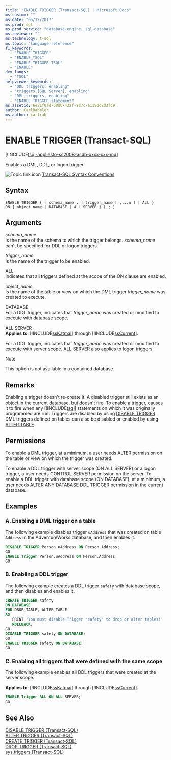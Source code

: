 ```yaml
---
title: "ENABLE TRIGGER (Transact-SQL) | Microsoft Docs"
ms.custom: ""
ms.date: "05/12/2017"
ms.prod: sql
ms.prod_service: "database-engine, sql-database"
ms.reviewer: ""
ms.technology: t-sql
ms.topic: "language-reference"
f1_keywords: 
  - "ENABLE TRIGGER"
  - "ENABLE_TSQL"
  - "ENABLE_TRIGGER_TSQL"
  - "ENABLE"
dev_langs: 
  - "TSQL"
helpviewer_keywords: 
  - "DDL triggers, enabling"
  - "triggers [SQL Server], enabling"
  - "DML triggers, enabling"
  - "ENABLE TRIGGER statement"
ms.assetid: 6e21f0ad-68d0-432f-9c7c-a119dd2d3fc9
author: CarlRabeler
ms.author: carlrab
---
```

# ENABLE TRIGGER (Transact-SQL)
[!INCLUDE[tsql-appliesto-ss2008-asdb-xxxx-xxx-md](../../includes/tsql-appliesto-ss2008-asdb-xxxx-xxx-md.md)]

Enables a DML, DDL, or logon trigger.  
  
![Topic link icon](../../database-engine/configure-windows/media/topic-link.gif "Topic link icon") [Transact-SQL Syntax Conventions](../../t-sql/language-elements/transact-sql-syntax-conventions-transact-sql.md)  
  
## Syntax  
  
```  
ENABLE TRIGGER { [ schema_name . ] trigger_name [ ,...n ] | ALL }  
ON { object_name | DATABASE | ALL SERVER } [ ; ]  
```  
  
## Arguments  
*schema_name*  
Is the name of the schema to which the trigger belongs. *schema_name* can't be specified for DDL or logon triggers.  
  
*trigger_name*  
Is the name of the trigger to be enabled.  
  
ALL  
Indicates that all triggers defined at the scope of the ON clause are enabled.  
  
*object_name*  
Is the name of the table or view on which the DML trigger *trigger_name* was created to execute.  
  
DATABASE  
For a DDL trigger, indicates that *trigger_name* was created or modified to execute with database scope.  
  
ALL SERVER  
**Applies to**: [!INCLUDE[ssKatmai](../../includes/sskatmai-md.md)] through [!INCLUDE[ssCurrent](../../includes/sscurrent-md.md)].  
  
For a DDL trigger, indicates that *trigger_name* was created or modified to execute with server scope. ALL SERVER also applies to logon triggers.  
  
> [!NOTE]  
>  This option is not available in a contained database.  
  
## Remarks  
Enabling a trigger doesn't re-create it. A disabled trigger still exists as an object in the current database, but doesn't fire. To enable a trigger, causes it to fire when any [!INCLUDE[tsql](../../includes/tsql-md.md)] statements on which it was originally programmed are run. Triggers are disabled by using [DISABLE TRIGGER](../../t-sql/statements/disable-trigger-transact-sql.md). DML triggers defined on tables can also be disabled or enabled by using [ALTER TABLE](../../t-sql/statements/alter-table-transact-sql.md).  
  
## Permissions  
To enable a DML trigger, at a minimum, a user needs ALTER permission on the table or view on which the trigger was created.  
  
To enable a DDL trigger with server scope (ON ALL SERVER) or a logon trigger, a user needs CONTROL SERVER permission on the server. To enable a DDL trigger with database scope (ON DATABASE), at a minimum, a user needs ALTER ANY DATABASE DDL TRIGGER permission in the current database.  
  
## Examples  
  
### A. Enabling a DML trigger on a table  
The following example disables trigger `uAddress` that was created on table `Address` in the AdventureWorks database, and then enables it.  
  
```sql  
DISABLE TRIGGER Person.uAddress ON Person.Address;  
GO  
ENABLE Trigger Person.uAddress ON Person.Address;  
GO  
```  
  
### B. Enabling a DDL trigger  
The following example creates a DDL trigger `safety` with database scope, and then disables and enables it.  
  
```sql  
CREATE TRIGGER safety   
ON DATABASE   
FOR DROP_TABLE, ALTER_TABLE   
AS   
   PRINT 'You must disable Trigger "safety" to drop or alter tables!'   
   ROLLBACK;  
GO  
DISABLE TRIGGER safety ON DATABASE;  
GO  
ENABLE TRIGGER safety ON DATABASE;  
GO  
```  
  
### C. Enabling all triggers that were defined with the same scope  
The following example enables all DDL triggers that were created at the server scope.  
  
**Applies to**: [!INCLUDE[ssKatmai](../../includes/sskatmai-md.md)] through [!INCLUDE[ssCurrent](../../includes/sscurrent-md.md)].  
  
```sql  
ENABLE Trigger ALL ON ALL SERVER;  
GO  
```  
  
## See Also  
 [DISABLE TRIGGER &#40;Transact-SQL&#41;](../../t-sql/statements/disable-trigger-transact-sql.md)   
 [ALTER TRIGGER &#40;Transact-SQL&#41;](../../t-sql/statements/alter-trigger-transact-sql.md)   
 [CREATE TRIGGER &#40;Transact-SQL&#41;](../../t-sql/statements/create-trigger-transact-sql.md)   
 [DROP TRIGGER &#40;Transact-SQL&#41;](../../t-sql/statements/drop-trigger-transact-sql.md)   
 [sys.triggers &#40;Transact-SQL&#41;](../../relational-databases/system-catalog-views/sys-triggers-transact-sql.md)  
  
  
